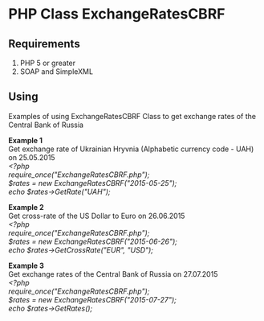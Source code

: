 # PHP Class ExchangeRatesCBRF

## Requirements
1. PHP 5 or greater
2. SOAP and SimpleXML

## Using
Examples of using ExchangeRatesCBRF Class to get exchange rates of the Central Bank of Russia


__Example 1__ \
Get exchange rate of Ukrainian Hryvnia (Alphabetic currency code - UAH) on 25.05.2015 \
_<?php_ \
_require_once("ExchangeRatesCBRF.php");_ \
_$rates = new ExchangeRatesCBRF("2015-05-25");_ \
_echo $rates->GetRate("UAH");_


__Example 2__ \
Get cross-rate of the US Dollar to Euro on 26.06.2015 \
_<?php_ \
_require_once("ExchangeRatesCBRF.php");_ \
_$rates = new ExchangeRatesCBRF("2015-06-26");_ \
_echo $rates->GetCrossRate("EUR", "USD");_


__Example 3__ \
Get exchange rates of the Central Bank of Russia on 27.07.2015 \
_<?php_ \
_require_once("ExchangeRatesCBRF.php");_ \
_$rates = new ExchangeRatesCBRF("2015-07-27");_ \
_echo $rates->GetRates();_
